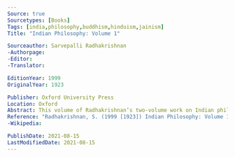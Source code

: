 ```yaml
---
Source: true
Sourcetypes: [Books]
Tags: [india,philosophy,buddhism,hinduism,jainism]
Title: "Indian Philosophy: Volume 1"

Sourceauthor: Sarvepalli Radhakrishnan
-Authorpage:
-Editor:
-Translator:

EditionYear: 1999
OriginalYear: 1923

Publisher: Oxford University Press
Location: Oxford
Abstract: This volume of Radhakrishnan’s two-volume work on Indian philosophy goes into detail on the Rig Veda and Upanishads, Jainism, Buddhism, and the theism of the Bhagavad Gita.
Reference: "Radhakrishnan, S. (1999 [1923]) Indian Philosophy: Volume 1, Oxford, Oxford University Press."
-Wikipedia:

PublishDate: 2021-08-15
LastModifiedDate: 2021-08-15
---
```

